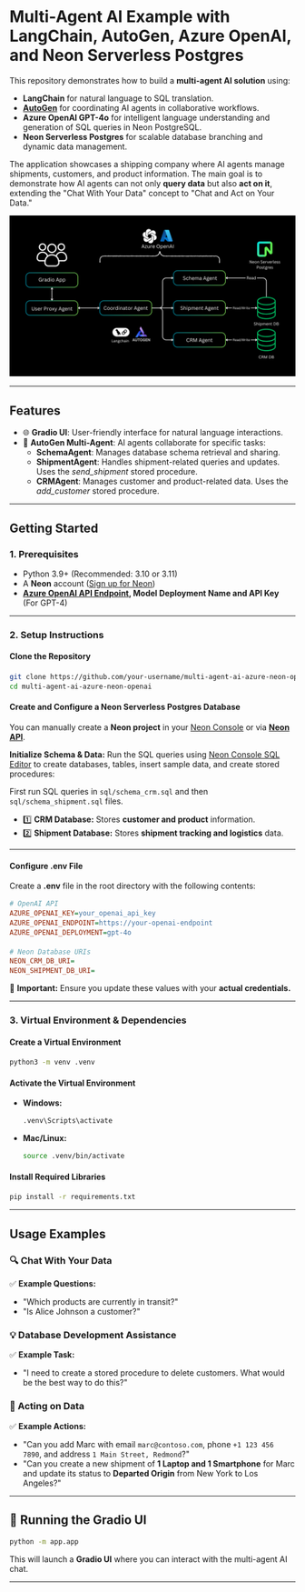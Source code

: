 # Multi-Agent AI Example with LangChain, AutoGen, Azure OpenAI, and Neon Serverless Postgres

This repository demonstrates how to build a **multi-agent AI solution** using: 
- **LangChain** for natural language to SQL translation.
- **[AutoGen](https://github.com/microsoft/autogen)** for coordinating AI agents in collaborative workflows.
- **Azure OpenAI GPT-4o** for intelligent language understanding and generation of SQL queries in Neon PostgreSQL.
- **Neon Serverless Postgres** for scalable database branching and dynamic data management.

The application showcases a shipping company where AI agents manage shipments, customers, and product information. The main goal is to demonstrate how AI agents can not only **query data** but also **act on it**, extending the "Chat With Your Data" concept to "Chat and Act on Your Data."

![Multi-Agent AI Example with LangChain, AutoGen, Azure OpenAI, and Neon Serverless Postgres](/assets/multi-ai-agents.png)

---

## Features

- 🌐 **Gradio UI**: User-friendly interface for natural language interactions.
- 🤖 **AutoGen Multi-Agent**: AI agents collaborate for specific tasks:
  - **SchemaAgent**: Manages database schema retrieval and sharing.
  - **ShipmentAgent**: Handles shipment-related queries and updates. Uses the *send_shipment* stored procedure.
  - **CRMAgent**: Manages customer and product-related data. Uses the *add_customer* stored procedure.

---

## Getting Started

### 1. Prerequisites

- Python 3.9+ (Recommended: 3.10 or 3.11)
- A **Neon** account ([Sign up for Neon](https://neon.tech))
- **[Azure OpenAI API Endpoint](https://learn.microsoft.com/en-us/azure/ai-services/openai/quickstart?tabs=command-line%2Ckeyless%2Ctypescript-keyless%2Cpython-new&pivots=programming-language-python#retrieve-key-and-endpoint), Model Deployment Name and API Key** (For GPT-4)

---

### **2. Setup Instructions**

#### **Clone the Repository**
```bash
git clone https://github.com/your-username/multi-agent-ai-azure-neon-openai.git
cd multi-agent-ai-azure-neon-openai
```

#### Create and Configure a Neon Serverless Postgres Database

You can manually create a **Neon project** in your [Neon Console](https://console.neon.tech/) or via **[Neon API](https://neon.tech/docs/reference/api-reference)**.

**Initialize Schema & Data:**
Run the SQL queries using [Neon Console SQL Editor](https://console.neon.tech/) to create databases, tables, insert sample data, and create stored procedures:

First run SQL queries in `sql/schema_crm.sql` and then `sql/schema_shipment.sql` files.

- 1️⃣ **CRM Database:** Stores **customer and product** information.
- 2️⃣ **Shipment Database:** Stores **shipment tracking and logistics** data.

---

#### Configure .env File

Create a **.env** file in the root directory with the following contents:
```ini
# OpenAI API
AZURE_OPENAI_KEY=your_openai_api_key
AZURE_OPENAI_ENDPOINT=https://your-openai-endpoint
AZURE_OPENAI_DEPLOYMENT=gpt-4o

# Neon Database URIs
NEON_CRM_DB_URI=
NEON_SHIPMENT_DB_URI=

```

🚨 **Important:** Ensure you update these values with your **actual credentials.**

---

### **3. Virtual Environment & Dependencies**

#### **Create a Virtual Environment**
```bash
python3 -m venv .venv
```

#### **Activate the Virtual Environment**
- **Windows:**
  ```bash
  .venv\Scripts\activate
  ```
- **Mac/Linux:**
  ```bash
  source .venv/bin/activate
  ```

#### **Install Required Libraries**
```bash
pip install -r requirements.txt
```

---

## **Usage Examples**

### **🔍 Chat With Your Data**
✅ **Example Questions:**
- "Which products are currently in transit?"
- "Is Alice Johnson a customer?"

### **💡 Database Development Assistance**
✅ **Example Task:**
- "I need to create a stored procedure to delete customers. What would be the best way to do this?"

### **🚀 Acting on Data**
✅ **Example Actions:**
- "Can you add Marc with email `marc@contoso.com`, phone `+1 123 456 7890`, and address `1 Main Street, Redmond`?"
- "Can you create a new shipment of **1 Laptop and 1 Smartphone** for Marc and update its status to **Departed Origin** from New York to Los Angeles?"

---

## **🔧 Running the Gradio UI**

```bash
python -m app.app
```

This will launch a **Gradio UI** where you can interact with the multi-agent AI chat.

---

